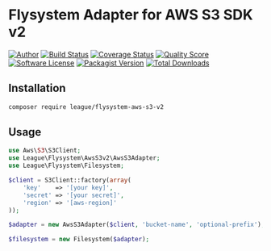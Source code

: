 # Flysystem Adapter for AWS S3 SDK v2

[![Author](http://img.shields.io/badge/author-@frankdejonge-blue.svg?style=flat-square)](https://twitter.com/frankdejonge)
[![Build Status](https://img.shields.io/travis/thephpleague/flysystem-aws-s3-v2/master.svg?style=flat-square)](https://travis-ci.org/thephpleague/flysystem-aws-s3-v2)
[![Coverage Status](https://img.shields.io/scrutinizer/coverage/g/thephpleague/flysystem-aws-s3-v2.svg?style=flat-square)](https://scrutinizer-ci.com/g/thephpleague/flysystem-aws-s3-v2/code-structure)
[![Quality Score](https://img.shields.io/scrutinizer/g/thephpleague/flysystem-aws-s3-v2.svg?style=flat-square)](https://scrutinizer-ci.com/g/thephpleague/flysystem-aws-s3-v2)
[![Software License](https://img.shields.io/badge/license-MIT-brightgreen.svg?style=flat-square)](LICENSE)
[![Packagist Version](https://img.shields.io/packagist/v/league/flysystem-aws-s3-v2.svg?style=flat-square)](https://packagist.org/packages/league/flysystem-aws-s3-v2)
[![Total Downloads](https://img.shields.io/packagist/dt/league/flysystem-aws-s3-v2.svg?style=flat-square)](https://packagist.org/packages/league/flysystem-aws-s3-v2)


## Installation

```bash
composer require league/flysystem-aws-s3-v2
```

## Usage

```php
use Aws\S3\S3Client;
use League\Flysystem\AwsS3v2\AwsS3Adapter;
use League\Flysystem\Filesystem;

$client = S3Client::factory(array(
    'key'    => '[your key]',
    'secret' => '[your secret]',
    'region' => '[aws-region]'
));

$adapter = new AwsS3Adapter($client, 'bucket-name', 'optional-prefix');

$filesystem = new Filesystem($adapter);
```
